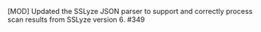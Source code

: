 [MOD] Updated the SSLyze JSON parser to support and correctly process scan results from SSLyze version 6. #349
